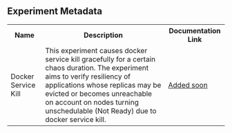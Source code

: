 ## Experiment Metadata

<table>
<tr>
<th> Name </th>
<th> Description </th>
<th> Documentation Link </th>
</tr>
<tr>
 <td> Docker Service Kill </td>
 <td> This experiment causes docker service kill gracefully for a certain chaos duration. The experiment aims to verify resiliency of applications whose replicas may be evicted or becomes unreachable on account on nodes turning unschedulable (Not Ready) due to docker service kill. </td>
 <td>  <a href=""> Added soon </a> </td>
 </tr>
 </table>
